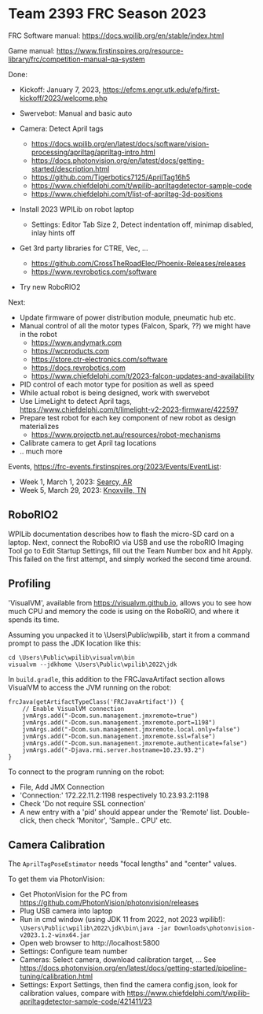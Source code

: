 Team 2393 FRC Season 2023
=========================

FRC Software manual: https://docs.wpilib.org/en/stable/index.html

Game manual: https://www.firstinspires.org/resource-library/frc/competition-manual-qa-system

Done:
  * Kickoff: January 7, 2023, https://efcms.engr.utk.edu/efp/first-kickoff/2023/welcome.php
  * Swervebot: Manual and basic auto
  * Camera: Detect April tags
      * https://docs.wpilib.org/en/latest/docs/software/vision-processing/apriltag/apriltag-intro.html
      * https://docs.photonvision.org/en/latest/docs/getting-started/description.html
      * https://github.com/Tigerbotics7125/AprilTag16h5
      * https://www.chiefdelphi.com/t/wpilib-apriltagdetector-sample-code
      * https://www.chiefdelphi.com/t/list-of-apriltag-3d-positions
  * Install 2023 WPILib on robot laptop
    * Settings: Editor Tab Size 2, Detect indentation off, minimap disabled, inlay hints off
    
  * Get 3rd party libraries for CTRE, Vec, ...
    * https://github.com/CrossTheRoadElec/Phoenix-Releases/releases
    * https://www.revrobotics.com/software
   * Try new RoboRIO2

Next:
  * Update firmware of power distribution module, pneumatic hub etc.
  * Manual control of all the motor types (Falcon, Spark, ??) we might have in the robot
      * https://www.andymark.com
      * https://wcproducts.com
      * https://store.ctr-electronics.com/software
      * https://docs.revrobotics.com 
      * https://www.chiefdelphi.com/t/2023-falcon-updates-and-availability
  * PID control of each motor type for position as well as speed
  * While actual robot is being designed, work with swervebot
  * Use LimeLight to detect April tags, https://www.chiefdelphi.com/t/limelight-v2-2023-firmware/422597
  * Prepare test robot for each key component of new robot as design materializes
     * https://www.projectb.net.au/resources/robot-mechanisms
  * Calibrate camera to get April tag locations
  * .. much more


Events, https://frc-events.firstinspires.org/2023/Events/EventList:
 * Week 1, March 1, 2023: [Searcy, AR](https://maps.google.com/maps?ll=35.249098,-91.726211&z=16&t=m&hl=en-US&gl=US&mapclient=embed&q=Searcy%2C%20AR%2072149)
 * Week 5, March 29, 2023: [Knoxville, TN](https://maps.google.com/maps?ll=35.971789,-83.900286&z=13&t=m&hl=en-US&gl=US&mapclient=embed&q=Knoxville%2C%20TN%2037915)  


RoboRIO2
--------

WPILib documentation describes how to flash the micro-SD card on a laptop.
Next, connect the RoboRIO via USB and use the roboRIO Imaging Tool go to Edit Startup Settings, fill out the Team Number box and hit Apply.
This failed on the first attempt, and simply worked the second time around.

Profiling
---------

'VisualVM', available from https://visualvm.github.io,
allows you to see how much CPU and memory the code is using on the RoboRIO,
and where it spends its time.

Assuming you unpacked it to \Users\Public\wpilib,
start it from a command prompt to pass the JDK location like this:

```
cd \Users\Public\wpilib\visualvm\bin
visualvm --jdkhome \Users\Public\wpilib\2022\jdk
```

In `build.gradle`, this addition to the FRCJavaArtifact section
allows VisualVM to access the JVM running on the robot:

```
frcJava(getArtifactTypeClass('FRCJavaArtifact')) {
    // Enable VisualVM connection
    jvmArgs.add("-Dcom.sun.management.jmxremote=true")
    jvmArgs.add("-Dcom.sun.management.jmxremote.port=1198")
    jvmArgs.add("-Dcom.sun.management.jmxremote.local.only=false")
    jvmArgs.add("-Dcom.sun.management.jmxremote.ssl=false")
    jvmArgs.add("-Dcom.sun.management.jmxremote.authenticate=false")
    jvmArgs.add("-Djava.rmi.server.hostname=10.23.93.2")     
}
```

To connect to the program running on the robot:
 * File, Add JMX Connection
 * 'Connection:' 172.22.11.2:1198 respectively 10.23.93.2:1198
 * Check 'Do not require SSL connection'
 * A new entry with a 'pid' should appear under the 'Remote' list.
   Double-click, then check 'Monitor', 'Sample.. CPU' etc.



Camera Calibration
------------------

The `AprilTagPoseEstimator` needs "focal lengths" and "center" values.

To get them via PhotonVision:

 * Get PhotonVision for the PC from https://github.com/PhotonVision/photonvision/releases
 * Plug USB camera into laptop
 * Run in cmd window (using JDK 11 from 2022, not 2023 wpilib!):
   `\Users\Public\wpilib\2022\jdk\bin\java -jar Downloads\photonvision-v2023.1.2-winx64.jar`
 * Open web browser to http://localhost:5800
 * Settings: Configure team number
 * Cameras: Select camera, download calibration target, ...
   See https://docs.photonvision.org/en/latest/docs/getting-started/pipeline-tuning/calibration.html
 * Settings: Export Settings, then find the camera config.json,
   look for calibration values,
   compare with https://www.chiefdelphi.com/t/wpilib-apriltagdetector-sample-code/421411/23


